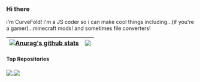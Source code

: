 ### Hi there
i'm CurveFold! i'm a JS coder so i can make cool things including...(if you're a gamer)...minecraft mods!
and sometimes file converters!





 

| <a href="https://github.com/anuraghazra/github-readme-stats"><img align="center" src="https://github-readme-stats.vercel.app/api?username=SuperS0n1k&show_icons=true&include_all_commits=true&theme=buefy&hide_border=true" alt="Anurag's github stats" /></a> | <a href="https://github.com/anuraghazra/github-readme-stats"><img align="center" src="https://github-readme-stats.vercel.app/api/top-langs/?username=SuperS0n1k&layout=compact&theme=buefy&hide_border=true" /></a> |
| ------------- | ------------- |

#### Top Repositories


<a href="https://github.com/anuraghazra/github-readme-stats">
  <img align="center" src="https://github-readme-stats.vercel.app/api/pin/?username=SuperS0n1k&repo=github-readme-stats&theme=buefy" />
</a>
<a href="https://github.com/anuraghazra/anuraghazra.github.io">
  <img align="center" src="https://github-readme-stats.vercel.app/api/pin/?username=SuperS0n1k&repo=SuperS0n1k.github.io&theme=buefy" />
</a>

<br />
<br />
